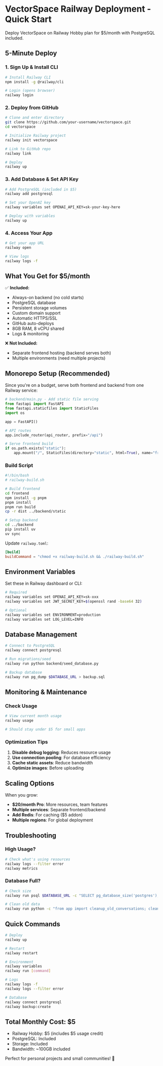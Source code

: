 # VectorSpace Railway Deployment - Quick Start

Deploy VectorSpace on Railway Hobby plan for $5/month with PostgreSQL included.

## 5-Minute Deploy

### 1. Sign Up & Install CLI

```bash
# Install Railway CLI
npm install -g @railway/cli

# Login (opens browser)
railway login
```

### 2. Deploy from GitHub

```bash
# Clone and enter directory
git clone https://github.com/your-username/vectorspace.git
cd vectorspace

# Initialize Railway project
railway init vectorspace

# Link to GitHub repo
railway link

# Deploy
railway up
```

### 3. Add Database & Set API Key

```bash
# Add PostgreSQL (included in $5)
railway add postgresql

# Set your OpenAI key
railway variables set OPENAI_API_KEY=sk-your-key-here

# Deploy with variables
railway up
```

### 4. Access Your App

```bash
# Get your app URL
railway open

# View logs
railway logs -f
```

## What You Get for $5/month

✅ **Included:**
- Always-on backend (no cold starts)
- PostgreSQL database
- Persistent storage volumes  
- Custom domain support
- Automatic HTTPS/SSL
- GitHub auto-deploys
- 8GB RAM, 8 vCPU shared
- Logs & monitoring

❌ **Not Included:**
- Separate frontend hosting (backend serves both)
- Multiple environments (need multiple projects)

## Monorepo Setup (Recommended)

Since you're on a budget, serve both frontend and backend from one Railway service:

```python
# backend/main.py - Add static file serving
from fastapi import FastAPI
from fastapi.staticfiles import StaticFiles
import os

app = FastAPI()

# API routes
app.include_router(api_router, prefix="/api")

# Serve frontend build
if os.path.exists("static"):
    app.mount("/", StaticFiles(directory="static", html=True), name="frontend")
```

### Build Script

```bash
#!/bin/bash
# railway-build.sh

# Build frontend
cd frontend
npm install -g pnpm
pnpm install
pnpm run build
cp -r dist ../backend/static

# Setup backend
cd ../backend
pip install uv
uv sync
```

Update `railway.toml`:
```toml
[build]
buildCommand = "chmod +x railway-build.sh && ./railway-build.sh"
```

## Environment Variables

Set these in Railway dashboard or CLI:

```bash
# Required
railway variables set OPENAI_API_KEY=sk-xxx
railway variables set JWT_SECRET_KEY=$(openssl rand -base64 32)

# Optional
railway variables set ENVIRONMENT=production
railway variables set LOG_LEVEL=INFO
```

## Database Management

```bash
# Connect to PostgreSQL
railway connect postgresql

# Run migrations/seed
railway run python backend/seed_database.py

# Backup database
railway run pg_dump $DATABASE_URL > backup.sql
```

## Monitoring & Maintenance

### Check Usage
```bash
# View current month usage
railway usage

# Should stay under $5 for small apps
```

### Optimization Tips
1. **Disable debug logging**: Reduces resource usage
2. **Use connection pooling**: For database efficiency
3. **Cache static assets**: Reduce bandwidth
4. **Optimize images**: Before uploading

## Scaling Options

When you grow:
- **$20/month Pro**: More resources, team features
- **Multiple services**: Separate frontend/backend
- **Add Redis**: For caching ($5 addon)
- **Multiple regions**: For global deployment

## Troubleshooting

### High Usage?
```bash
# Check what's using resources
railway logs --filter error
railway metrics
```

### Database Full?
```bash
# Check size
railway run psql $DATABASE_URL -c "SELECT pg_database_size('postgres');"

# Clean old data
railway run python -c "from app import cleanup_old_conversations; cleanup_old_conversations()"
```

## Quick Commands

```bash
# Deploy
railway up

# Restart
railway restart

# Environment
railway variables
railway run [command]

# Logs
railway logs -f
railway logs --filter error

# Database
railway connect postgresql
railway backup:create
```

## Total Monthly Cost: $5

- Railway Hobby: $5 (includes $5 usage credit)
- PostgreSQL: Included
- Storage: Included
- Bandwidth: ~100GB included

Perfect for personal projects and small communities! 🚂